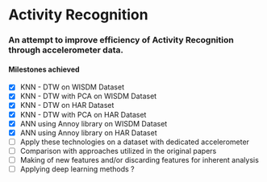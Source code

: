 # Activity Recognition

### An attempt to improve efficiency of Activity Recognition through accelerometer data.

#### Milestones achieved

- [X] KNN - DTW on WISDM Dataset
- [X] KNN - DTW with PCA on WISDM Dataset
- [X] KNN - DTW on HAR Dataset
- [X] KNN - DTW with PCA on HAR Dataset
- [X] ANN using Annoy library on WISDM Dataset
- [X] ANN using Annoy library on HAR Dataset
- [ ] Apply these technologies on a dataset with dedicated accelerometer
- [ ] Comparison with approaches utilized in the original papers
- [ ] Making of new features and/or discarding features for inherent analysis
- [ ] Applying deep learning methods ?
